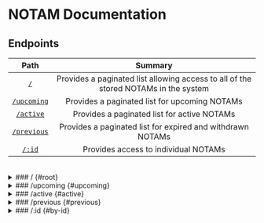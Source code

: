 # NOTAM Documentation

## Endpoints

|Path|Summary|
|:---:|:---:|
|[`/`](#root)|Provides a paginated list allowing access to all of the stored NOTAMs in the system|
|[`/upcoming`](#upcoming)|Provides a paginated list for upcoming NOTAMs|
|[`/active`](#active)|Provides a paginated list for active NOTAMs|
|[`/previous`](#previous)|Provides a paginated list for expired and withdrawn NOTAMs|
|[`/:id`](#by-id)|Provides access to individual NOTAMs|

<br>

<details>
<summary>### / {#root}
</summary>

<br>
The root path of this endpoint provides access to a paginated list of all NOTAMs currently stored in the system.

#### Parameters

|Name|Example|Description|
|:---:|:---:|:---:|
|limit|limit=20|The number of entries to return (max 100)|
|offset|offset=20|The number of entries to skip before returning data|

#### Sample URL

```
https://nextlaunch.org/api/0.0.1/notams?limit=20&offset=20
```
</details>

<details>
<summary>### /upcoming {#upcoming}
</summary>

<br>
This endpoint provides access to a paginated list of all NOTAMs in the system which meet the following conditions:
- Start time has not passed
- NOTAM is not cancelled or withdrawn

#### Parameters

|Name|Example|Description|
|:---:|:---:|:---:|
|limit|limit=20|The number of entries to return (max 100)|
|offset|offset=20|The number of entries to skip before returning data|

#### Sample URL

```
https://nextlaunch.org/api/0.0.1/notams/upcoming?limit=20&offset=20
```

</details>


<details>
<summary>### /active {#active}
</summary>

<br>
This endpoint provides access to a paginated list of all NOTAMs in the system which meet the following conditions:
- Start time has passed
- End time has not passed
- NOTAM is not cancelled or withdrawn

#### Parameters

|Name|Example|Description|
|:---:|:---:|:---:|
|limit|limit=20|The number of entries to return (max 100)|
|offset|offset=20|The number of entries to skip before returning data|

#### Sample URL

```
https://nextlaunch.org/api/0.0.1/notams/active?limit=20&offset=20
```
</details>


<details>
<summary>### /previous {#previous}
</summary>

<br>
This endpoint provides access to a paginated list of all NOTAMs in the system which meet the following conditions:
- End time has passed OR NOTAM is cancelled or withdrawn

#### Parameters

|Name|Example|Description|
|:---:|:---:|:---:|
|limit|limit=20|The number of entries to return (max 100)|
|offset|offset=20|The number of entries to skip before returning data|

#### Sample URL

```
https://nextlaunch.org/api/0.0.1/notams/previous?limit=20&offset=20
```
</details>


<details>
<summary>### /:id {#by-id}
</summary>

<br>
This endpoint provides access to a single NOTAM

#### Arguments

|Name|Expected Type|Examples|Description|
|:---:|:---:|:---:|:---:|
|id|UUID(v4)/String|`69d06e5a-7ee1-409d-a092-d017e65ff830` or `F1237_21`|The ID of the entry to return|

#### Sample URLs

```
https://nextlaunch.org/api/0.0.1/notams/69d06e5a-7ee1-409d-a092-d017e65ff830
```

```
https://nextlaunch.org/api/0.0.1/notams/F1237_21
```
</details>